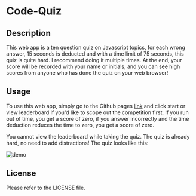 # Code-Quiz

## Description

This web app is a ten question quiz on Javascript topics, for each wrong answer, 15 seconds is deducted and with a time limit of 75 seconds, this quiz is quite hard. I recommend doing it multiple times. At the end, your score will be recorded with your name or initials, and you can see high scores from anyone who has done the quiz on your web browser!  

## Usage

To use this web app, simply go to the Github pages [link](https://chewy441014.github.io/Code-Quiz/) and click start or view leaderboard if you'd like to scope out the competition first. If you run out of time, you get a score of zero, if you answer incorrectly and the time deduction reduces the time to zero, you get a score of zero. 

You cannot view the leaderboard while taking the quiz. The quiz is already hard, no need to add distractions! The quiz looks like this: 

![demo](https://user-images.githubusercontent.com/6627972/193689364-8608a88c-25ac-4969-93bb-1273a4956ac2.gif)

## License

Please refer to the LICENSE file. 
